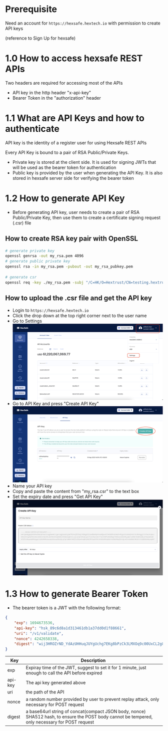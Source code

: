 # Prerequisite
Need an account for `https://hexsafe.hextech.io` with permission to create API keys

(reference to Sign Up for hexsafe)

# 1.0 How to access hexsafe REST APIs
Two headers are required for accessing most of the APIs
- API key in the http header "x-api-key"
- Bearer Token in the "authorization" header


# 1.1 What are API Keys and how to authenticate
API key is the identity of a register user for using Hexsafe REST APIs


Every API Key is bound to a pair of RSA Public/Private Keys.
- Private key is stored at the client side. It is used for signing JWTs that will be used as the bearer token for authentication
- Public key is provided by the user when generating the API Key. It is also stored in hexsafe server side for verifying the bearer token



# 1.2 How to generate API Key
- Before generating API key, user needs to create a pair of RSA Public/Private Key, then use them to create a certificate signing request (.csr) file

## How to create RSA key pair with OpenSSL
```bash
# generate private key
openssl genrsa -out my_rsa.pem 4096
# generate public private key
openssl rsa -in my_rsa.pem -pubout -out my_rsa_pubkey.pem

# generate csr
openssl req -key ./my_rsa.pem -subj "/C=HK/O=Hextrust/CN=testing.hextrust.com/emailAddress=testingapiclient@hextrust.com" -new -out my_rsa.csr
```

## How to upload the .csr file and get the API key
- Login to `https://hexsafe.hextech.io`
- Click the drop down at the top right corner next to the user name
- Go to Settings
![alt text](./gen-api-key-1.png)
- Go to API Key and press "Create API Key"
![alt text](./gen-api-key-2.png)
- Name your API key
- Copy and paste the content from "my_rsa.csr" to the text box
- Set the expiry date and press "Get API Key"
![alt text](./gen-api-key-3.png)




# 1.3 How to generate Bearer Token
- The bearer token is a JWT with the following format:
```json
{
  	"exp": 1694673536,
  	"api-key": "hsk_89c6d8a1d313461db1a37dd0d1f88661",
  	"uri": "/v1/validate",
  	"nonce": 4242658338,
  	"digest": "wij3HROZrND_YdAzUHHuqJUYgUchg7EKg8bPzCk3LMXOq9c00UxCL2g82A6TcPxoo2w_eWDDJUf-dD18vvOKLg=="
}
```

| Key | Description |
| --- | ----------- |
| exp | Expiray time of the JWT, suggest to set it for 1 minute, just enough to call the API before expired |
| api-key | The api key generated above |
| uri | the path of the API |
| nonce | a random number provided by user to prevent replay attack, only necessary for POST request |
| digest  | a base64url string of concat(compact JSON body, nonce) SHA512 hash, to ensure the POST body cannot be tempered, only necessary for POST request |
